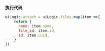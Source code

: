 <p class="panel-title"><b>执行代码</b></p>

```javascript
uiLogic.attach = uiLogic.files.map(item =>{
	return {
	  name: item.name,
	  file_id: item.id,
	  id: item.uuid,
	}
})
```
